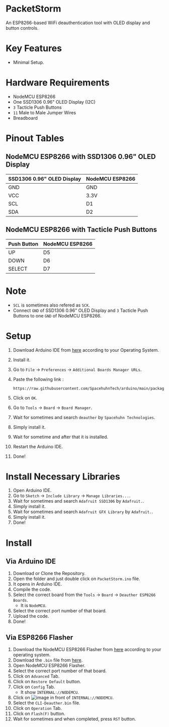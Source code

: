 # PacketStorm
An ESP8266-based WiFi deauthentication tool with OLED display and button controls.

# Key Features
- Minimal Setup.

# Hardware Requirements
- NodeMCU ESP8266
- One SSD1306 0.96" OLED Display (I2C)
- `3` Tacticle Push Buttons
- `11` Male to Male Jumper Wires
- Breadboard

# Pinout Tables
## NodeMCU ESP8266 with SSD1306 0.96" OLED Display
| SSD1306 0.96" OLED Display | NodeMCU ESP8266 |
|----------------------------|-----------------|
| GND                        | GND             |
| VCC                        | 3.3V            |
| SCL                        | D1              |
| SDA                        | D2              |
## NodeMCU ESP8266 with Tacticle Push Buttons
| Push Button | NodeMCU ESP8266 |
|-------------|-----------------|
| UP          | D5              |
| DOWN        | D6              |
| SELECT      | D7              |

# Note
- `SCL` is sometimes also refered as `SCK`.
- Connect `GND` of SSD1306 0.96" OLED Display and `3` Tacticle Push Buttons to one `GND` of NodeMCU ESP8266.

# Setup
1. Download Arduino IDE from [here](https://www.arduino.cc/en/software) according to your Operating System.
2. Install it.
3. Go to `File` → `Preferences` → `Additional Boards Manager URLs`.
4. Paste the following link :
   
   ```
   https://raw.githubusercontent.com/SpacehuhnTech/arduino/main/package_spacehuhn_index.json
   ```
6. Click on `OK`.
7. Go to `Tools` → `Board` → `Board Manager`.
8. Wait for sometimes and search `deauther` by `Spacehuhn Technologies`.
9. Simply install it.
10. Wait for sometime and after that it is installed.
11. Restart the Arduino IDE.
12. Done!

# Install Necessary Libraries
1. Open Arduino IDE.
2. Go to `Sketch` → `Include Library` → `Manage Libraries...`.
3. Wait for sometimes and search `Adafruit SSD1306` by `Adafruit.`.
4. Simply install it.
5. Wait for sometimes and search `Adafruit GFX Library` by `Adafruit.`.
6. Simply install it.
7. Done!

# Install
## Via Arduino IDE
1. Download or Clone the Repository.
2. Open the folder and just double click on `PacketStorm.ino` file.
3. It opens in Arduino IDE.
4. Compile the code.
5. Select the correct board from the `Tools` → `Board` → `Deauther ESP8266 Boards`.
   - It is `NodeMCU`.
6. Select the correct port number of that board.
7. Upload the code.
8. Done!
## Via ESP8266 Flasher
1. Download the NodeMCU ESP8266 Flasher from [here](https://github.com/nodemcu/nodemcu-flasher) according to your operating system.
2. Download the `.bin` file from [here](https://github.com/wirebits/PacketStorm/releases/download/v1.0.0/PacketStorm.bin).
3. Open NodeMCU ESP8266 Flasher.
4. Select the correct port number of that board.
5. Click on `Advanced` Tab.
6. Click on `Restore Default` button.
7. Click on `Config` Tab.
   - It show `INTERNAL://NODEMCU`.
8. Click on ![image](https://github.com/user-attachments/assets/1540d7e8-514a-4e60-a29d-3019699868df) in front of `INTERNAL://NODEMCU`.
9. Select the `CLI-Deauther.bin` file.
10. Click on `Operation` Tab.
11. Click on `Flash(F)` button.
12. Wait for sometimes and when completed, press `RST` button.
